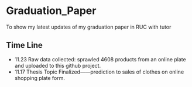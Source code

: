 # Graduation_Paper
To show my latest updates of my graduation paper in RUC with tutor

## Time Line 
+ 11.23 Raw data collected: sprawled 4608 products from an online plate and uploaded to this github project.
+ 11.17 Thesis Topic Finalized——prediction to sales of clothes on online shopping plate form.
